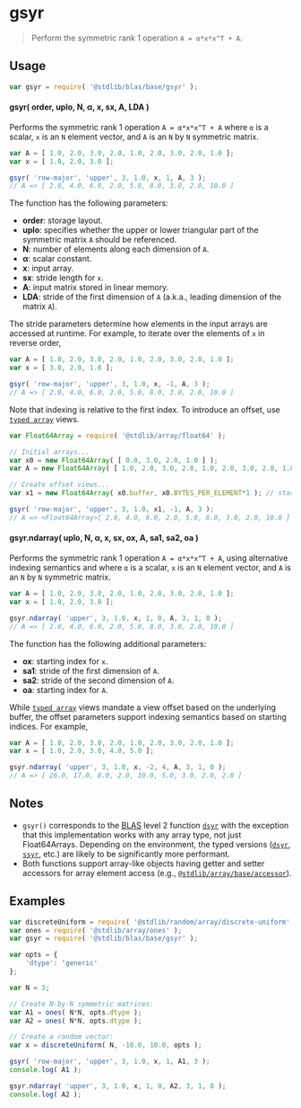 <!--

@license Apache-2.0

Copyright (c) 2025 The Stdlib Authors.

Licensed under the Apache License, Version 2.0 (the "License");
you may not use this file except in compliance with the License.
You may obtain a copy of the License at

   http://www.apache.org/licenses/LICENSE-2.0

Unless required by applicable law or agreed to in writing, software
distributed under the License is distributed on an "AS IS" BASIS,
WITHOUT WARRANTIES OR CONDITIONS OF ANY KIND, either express or implied.
See the License for the specific language governing permissions and
limitations under the License.

-->

# gsyr

> Perform the symmetric rank 1 operation `A = α*x*x^T + A`.

<section class="usage">

## Usage

```javascript
var gsyr = require( '@stdlib/blas/base/gsyr' );
```

#### gsyr( order, uplo, N, α, x, sx, A, LDA )

Performs the symmetric rank 1 operation `A = α*x*x^T + A` where `α` is a scalar, `x` is an `N` element vector, and `A` is an `N` by `N` symmetric matrix.

```javascript
var A = [ 1.0, 2.0, 3.0, 2.0, 1.0, 2.0, 3.0, 2.0, 1.0 ];
var x = [ 1.0, 2.0, 3.0 ];

gsyr( 'row-major', 'upper', 3, 1.0, x, 1, A, 3 );
// A => [ 2.0, 4.0, 6.0, 2.0, 5.0, 8.0, 3.0, 2.0, 10.0 ]
```

The function has the following parameters:

-   **order**: storage layout.
-   **uplo**: specifies whether the upper or lower triangular part of the symmetric matrix `A` should be referenced.
-   **N**: number of elements along each dimension of `A`.
-   **α**: scalar constant.
-   **x**: input array.
-   **sx**: stride length for `x`.
-   **A**: input matrix stored in linear memory.
-   **LDA**: stride of the first dimension of `A` (a.k.a., leading dimension of the matrix `A`).

The stride parameters determine how elements in the input arrays are accessed at runtime. For example, to iterate over the elements of `x` in reverse order,

```javascript
var A = [ 1.0, 2.0, 3.0, 2.0, 1.0, 2.0, 3.0, 2.0, 1.0 ];
var x = [ 3.0, 2.0, 1.0 ];

gsyr( 'row-major', 'upper', 3, 1.0, x, -1, A, 3 );
// A => [ 2.0, 4.0, 6.0, 2.0, 5.0, 8.0, 3.0, 2.0, 10.0 ]
```

Note that indexing is relative to the first index. To introduce an offset, use [`typed array`][mdn-typed-array] views.

<!-- eslint-disable stdlib/capitalized-comments -->

```javascript
var Float64Array = require( '@stdlib/array/float64' );

// Initial arrays...
var x0 = new Float64Array( [ 0.0, 3.0, 2.0, 1.0 ] );
var A = new Float64Array( [ 1.0, 2.0, 3.0, 2.0, 1.0, 2.0, 3.0, 2.0, 1.0 ] );

// Create offset views...
var x1 = new Float64Array( x0.buffer, x0.BYTES_PER_ELEMENT*1 ); // start at 2nd element

gsyr( 'row-major', 'upper', 3, 1.0, x1, -1, A, 3 );
// A => <Float64Array>[ 2.0, 4.0, 6.0, 2.0, 5.0, 8.0, 3.0, 2.0, 10.0 ]
```

#### gsyr.ndarray( uplo, N, α, x, sx, ox, A, sa1, sa2, oa )

Performs the symmetric rank 1 operation `A = α*x*x^T + A`, using alternative indexing semantics and where `α` is a scalar, `x` is an `N` element vector, and `A` is an `N` by `N` symmetric matrix.

```javascript
var A = [ 1.0, 2.0, 3.0, 2.0, 1.0, 2.0, 3.0, 2.0, 1.0 ];
var x = [ 1.0, 2.0, 3.0 ];

gsyr.ndarray( 'upper', 3, 1.0, x, 1, 0, A, 3, 1, 0 );
// A => [ 2.0, 4.0, 6.0, 2.0, 5.0, 8.0, 3.0, 2.0, 10.0 ]
```

The function has the following additional parameters:

-   **ox**: starting index for `x`.
-   **sa1**: stride of the first dimension of `A`.
-   **sa2**: stride of the second dimension of `A`.
-   **oa**: starting index for `A`.

While [`typed array`][mdn-typed-array] views mandate a view offset based on the underlying buffer, the offset parameters support indexing semantics based on starting indices. For example,

```javascript
var A = [ 1.0, 2.0, 3.0, 2.0, 1.0, 2.0, 3.0, 2.0, 1.0 ];
var x = [ 1.0, 2.0, 3.0, 4.0, 5.0 ];

gsyr.ndarray( 'upper', 3, 1.0, x, -2, 4, A, 3, 1, 0 );
// A => [ 26.0, 17.0, 8.0, 2.0, 10.0, 5.0, 3.0, 2.0, 2.0 ]
```

</section>

<!-- /.usage -->

<section class="notes">

## Notes

-   `gsyr()` corresponds to the [BLAS][blas] level 2 function [`dsyr`][dsyr] with the exception that this implementation works with any array type, not just Float64Arrays. Depending on the environment, the typed versions ([`dsyr`][@stdlib/blas/base/dsyr], [`ssyr`][@stdlib/blas/base/ssyr], etc.) are likely to be significantly more performant.
-   Both functions support array-like objects having getter and setter accessors for array element access (e.g., [`@stdlib/array/base/accessor`][@stdlib/array/base/accessor]).

</section>

<!-- /.notes -->

<section class="examples">

## Examples

<!-- eslint no-undef: "error" -->

```javascript
var discreteUniform = require( '@stdlib/random/array/discrete-uniform' );
var ones = require( '@stdlib/array/ones' );
var gsyr = require( '@stdlib/blas/base/gsyr' );

var opts = {
    'dtype': 'generic'
};

var N = 3;

// Create N-by-N symmetric matrices:
var A1 = ones( N*N, opts.dtype );
var A2 = ones( N*N, opts.dtype );

// Create a random vector:
var x = discreteUniform( N, -10.0, 10.0, opts );

gsyr( 'row-major', 'upper', 3, 1.0, x, 1, A1, 3 );
console.log( A1 );

gsyr.ndarray( 'upper', 3, 1.0, x, 1, 0, A2, 3, 1, 0 );
console.log( A2 );
```

</section>

<!-- /.examples -->

<!-- Section for related `stdlib` packages. Do not manually edit this section, as it is automatically populated. -->

<section class="related">

</section>

<!-- /.related -->

<!-- Section for all links. Make sure to keep an empty line after the `section` element and another before the `/section` close. -->

<section class="links">

[blas]: http://www.netlib.org/blas

[dsyr]: https://www.netlib.org/lapack/explore-html/dc/d82/group__her_ga07f0e3f8592107877f12a554a41c7413.html#ga07f0e3f8592107877f12a554a41c7413

[mdn-typed-array]: https://developer.mozilla.org/en-US/docs/Web/JavaScript/Reference/Global_Objects/TypedArray

[@stdlib/blas/base/dsyr]: https://github.com/stdlib-js/blas/tree/main/base/dsyr

[@stdlib/blas/base/ssyr]: https://github.com/stdlib-js/blas/tree/main/base/ssyr

[@stdlib/array/base/accessor]: https://github.com/stdlib-js/array-base-accessor

</section>

<!-- /.links -->

